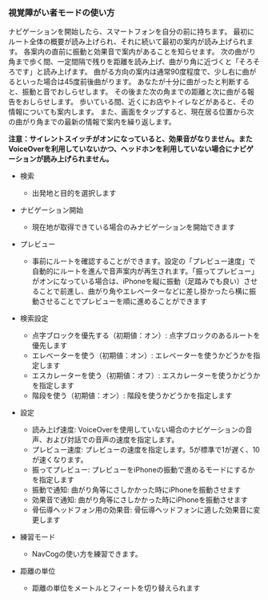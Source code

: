 ### 視覚障がい者モードの使い方

ナビゲーションを開始したら、スマートフォンを自分の前に持ちます。
最初にルート全体の概要が読み上げられ、それに続いて最初の案内が読み上げられます。
各案内の直前に振動と効果音で案内があることを知らせます。
次の曲がり角まで歩く間、一定間隔で残りを距離を読み上げ、曲がり角に近づくと「そろそろです」と読み上げます。
曲がる方向の案内は通常90度程度で、少し右に曲がるといった場合は45度前後曲がります。
あなたが十分に曲がったと判断すると、振動と音でおしらせします。
その後また次の角までの距離と次に曲がる報告をおしらせします。
歩いている間、近くにお店やトイレなどがあると、その情報についても案内します。
また、画面をタップすると、現在居る位置から次の曲がり角までの最新の情報で案内を繰り返します。
 
**注意：サイレントスイッチがオンになっていると、効果音がなりません。またVoiceOverを利用していないかつ、ヘッドホンを利用していない場合にナビゲーションが読み上げられません。**

* 検索
  * 出発地と目的を選択します

* ナビゲーション開始
  * 現在地が取得できている場合のみナビゲーションを開始できます

* プレビュー
  * 事前にルートを確認することができます。設定の「プレビュー速度」で自動的にルートを進んで音声案内が再生されます。「振ってプレビュー」がオンになっている場合は、iPhoneを縦に振動（足踏みでも良い）させることで前進し、曲がり角やエレベーターなどに差し掛かったら横に振動させることでプレビューを順に進めることができます

* 検索設定
  * 点字ブロックを優先する（初期値：オン）: 点字ブロックのあるルートを優先します
  * エレベーターを使う（初期値：オン）: エレベーターを使うかどうかを指定します
  * エスカレーターを使う（初期値：オフ）: エスカレーターを使うかどうかを指定します
  * 階段を使う（初期値：オン）: 階段を使うかどうかを指定します

* 設定
  * 読み上げ速度: VoiceOverを使用していない場合のナビゲーションの音声、および対話での音声の速度を指定します。
  * プレビュー速度: プレビューの速度を指定します。5が標準で1が遅く、10が速くなります。
  * 振ってプレビュー: プレビューをiPhoneの振動で進めるモードにするかを指定します
  * 振動で通知: 曲がり角等にさしかかった時にiPhoneを振動させます
  * 効果音で通知: 曲がり角等にさしかかった時にiPhoneを振動させます
  * 骨伝導ヘッドフォン用の効果音: 骨伝導ヘッドフォンに適した効果音に変更します

* 練習モード
  * NavCogの使い方を練習できます。

* 距離の単位
  * 距離の単位をメートルとフィートを切り替えられます